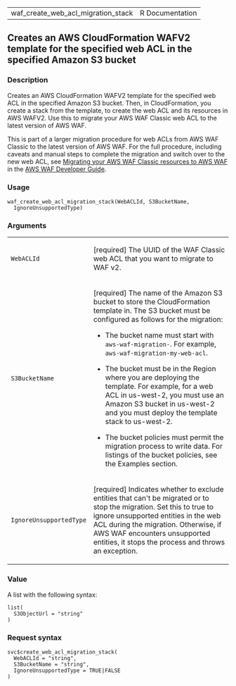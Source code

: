 <table style="width: 100%;">
<tbody>
<tr class="odd">
<td>waf_create_web_acl_migration_stack</td>
<td style="text-align: right;">R Documentation</td>
</tr>
</tbody>
</table>

## Creates an AWS CloudFormation WAFV2 template for the specified web ACL in the specified Amazon S3 bucket

### Description

Creates an AWS CloudFormation WAFV2 template for the specified web ACL
in the specified Amazon S3 bucket. Then, in CloudFormation, you create a
stack from the template, to create the web ACL and its resources in AWS
WAFV2. Use this to migrate your AWS WAF Classic web ACL to the latest
version of AWS WAF.

This is part of a larger migration procedure for web ACLs from AWS WAF
Classic to the latest version of AWS WAF. For the full procedure,
including caveats and manual steps to complete the migration and switch
over to the new web ACL, see [Migrating your AWS WAF Classic resources
to AWS
WAF](https://docs.aws.amazon.com/waf/latest/developerguide/waf-migrating-from-classic.html)
in the [AWS WAF Developer
Guide](https://docs.aws.amazon.com/waf/latest/developerguide/waf-chapter.html).

### Usage

    waf_create_web_acl_migration_stack(WebACLId, S3BucketName,
      IgnoreUnsupportedType)

### Arguments

<table>
<colgroup>
<col style="width: 35%" />
<col style="width: 65%" />
</colgroup>
<tbody>
<tr class="odd">
<td><code
id="waf_create_web_acl_migration_stack_:_WebACLId">WebACLId</code></td>
<td><p>[required] The UUID of the WAF Classic web ACL that you want to
migrate to WAF v2.</p></td>
</tr>
<tr class="even">
<td><code
id="waf_create_web_acl_migration_stack_:_S3BucketName">S3BucketName</code></td>
<td><p>[required] The name of the Amazon S3 bucket to store the
CloudFormation template in. The S3 bucket must be configured as follows
for the migration:</p>
<ul>
<li><p>The bucket name must start with <code
style="white-space: pre;">⁠aws-waf-migration-⁠</code>. For example,
<code>aws-waf-migration-my-web-acl</code>.</p></li>
<li><p>The bucket must be in the Region where you are deploying the
template. For example, for a web ACL in us-west-2, you must use an
Amazon S3 bucket in us-west-2 and you must deploy the template stack to
us-west-2.</p></li>
<li><p>The bucket policies must permit the migration process to write
data. For listings of the bucket policies, see the Examples
section.</p></li>
</ul></td>
</tr>
<tr class="odd">
<td><code
id="waf_create_web_acl_migration_stack_:_IgnoreUnsupportedType">IgnoreUnsupportedType</code></td>
<td><p>[required] Indicates whether to exclude entities that can't be
migrated or to stop the migration. Set this to true to ignore
unsupported entities in the web ACL during the migration. Otherwise, if
AWS WAF encounters unsupported entities, it stops the process and throws
an exception.</p></td>
</tr>
</tbody>
</table>

### Value

A list with the following syntax:

    list(
      S3ObjectUrl = "string"
    )

### Request syntax

    svc$create_web_acl_migration_stack(
      WebACLId = "string",
      S3BucketName = "string",
      IgnoreUnsupportedType = TRUE|FALSE
    )
